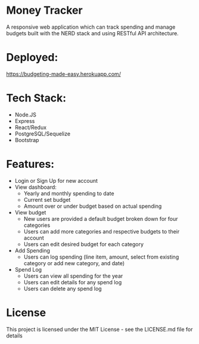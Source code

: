 # Money Tracker

A responsive web application which can track spending and manage budgets built with the NERD stack and using RESTful API architecture.

# Deployed:

https://budgeting-made-easy.herokuapp.com/

# Tech Stack:

* Node.JS
* Express
* React/Redux
* PostgreSQL/Sequelize
* Bootstrap

# Features:

* Login or Sign Up for new account
* View dashboard:
  * Yearly and monthly spending to date
  * Current set budget
  * Amount over or under budget based on actual spending
* View budget
  * New users are provided a default budget broken down for four categories
  * Users can add more categories and respective budgets to their account
  * Users can edit desired budget for each category
* Add Spending
  * Users can log spending (line item, amount, select from existing category or add new category, and date)
* Spend Log
  * Users can view all spending for the year
  * Users can edit details for any spend log
  * Users can delete any spend log

# License

This project is licensed under the MIT License - see the LICENSE.md file for details
